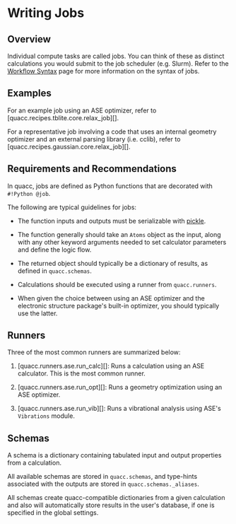 # Writing Jobs

## Overview

Individual compute tasks are called jobs. You can think of these as distinct calculations you would submit to the job scheduler (e.g. Slurm). Refer to the [Workflow Syntax](../../user/basics/wflow_syntax.md) page for more information on the syntax of jobs.

## Examples

For an example job using an ASE optimizer, refer to [quacc.recipes.tblite.core.relax_job][].

For a representative job involving a code that uses an internal geometry optimizer and an external parsing library (i.e. cclib), refer to [quacc.recipes.gaussian.core.relax_job][].

## Requirements and Recommendations

In quacc, jobs are defined as Python functions that are decorated with `#!Python @job`.

The following are typical guidelines for jobs:

- The function inputs and outputs must be serializable with [pickle](https://docs.python.org/3/library/pickle.html).

- The function generally should take an `Atoms` object as the input, along with any other keyword arguments needed to set calculator parameters and define the logic flow.

- The returned object should typically be a dictionary of results, as defined in `quacc.schemas`.

- Calculations should be executed using a runner from `quacc.runners`.

- When given the choice between using an ASE optimizer and the electronic structure package's built-in optimizer, you should typically use the latter.

## Runners

Three of the most common runners are summarized below:

1. [quacc.runners.ase.run_calc][]: Runs a calculation using an ASE calculator. This is the most common runner.

2. [quacc.runners.ase.run_opt][]: Runs a geometry optimization using an ASE optimizer.

3. [quacc.runners.ase.run_vib][]: Runs a vibrational analysis using ASE's `Vibrations` module.

## Schemas

A schema is a dictionary containing tabulated input and output properties from a calculation.

All available schemas are stored in `quacc.schemas`, and type-hints associated with the outputs are stored in `quacc.schemas._aliases`.

All schemas create quacc-compatible dictionaries from a given calculation and also will automatically store results in the user's database, if one is specified in the global settings.
